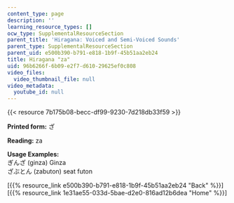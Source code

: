 ```yaml
---
content_type: page
description: ''
learning_resource_types: []
ocw_type: SupplementalResourceSection
parent_title: 'Hiragana: Voiced and Semi-Voiced Sounds'
parent_type: SupplementalResourceSection
parent_uid: e500b390-b791-e818-1b9f-45b51aa2eb24
title: Hiragana "za"
uid: 96b6266f-6b09-e2f7-d610-29625ef0c808
video_files:
  video_thumbnail_file: null
video_metadata:
  youtube_id: null
---
```


{{< resource 7b175b08-becc-df99-9230-7d218db33f59 >}}

**Printed form:** ざ

**Reading:** za

**Usage Examples:**  
ぎんざ (ginza) Ginza  
ざぶとん (zabuton) seat futon

  
\[{{% resource_link e500b390-b791-e818-1b9f-45b51aa2eb24 "Back" %}}\]  
\[{{% resource_link 1e31ae55-033d-5bae-d2e0-816ad12b6dea "Home" %}}\]